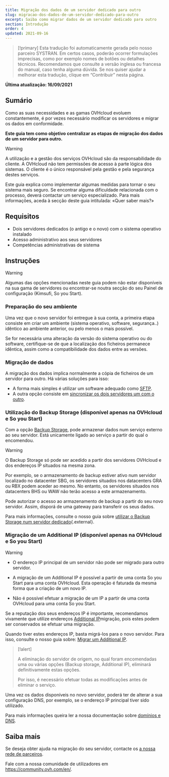 ```yaml
---
title: Migração dos dados de um servidor dedicado para outro
slug: migracao-dos-dados-de-um-servidor-dedicado-para-outro
excerpt: Saiba como migrar dados de um servidor dedicado para outro
section: Introdução
order: 4
updated: 2021-09-16
---
```


> [!primary]
> Esta tradução foi automaticamente gerada pelo nosso parceiro SYSTRAN. Em certos casos, poderão ocorrer formulações imprecisas, como por exemplo nomes de botões ou detalhes técnicos. Recomendamos que consulte a versão inglesa ou francesa do manual, caso tenha alguma dúvida. Se nos quiser ajudar a melhorar esta tradução, clique em “Contribuir” nesta página.
>

**Última atualização: 16/09/2021**

## Sumário

Como as suas necessidades e as gamas OVHcloud evoluem constantemente, é por vezes necessário modificar os servidores e migrar os dados em conformidade.

**Este guia tem como objetivo centralizar as etapas de migração dos dados de um servidor para outro.**

> [!warning]
>
> A utilização e a gestão dos serviços OVHcloud são da responsabilidade do cliente. A OVHcloud não tem permissões de acesso à parte lógica dos sistemas. O cliente é o único responsável pela gestão e pela segurança destes serviços.
>
> Este guia explica como implementar algumas medidas para tornar o seu sistema mais seguro. Se encontrar alguma dificuldade relacionada com o processo, deverá contactar um serviço especializado. Para mais informações, aceda à secção deste guia intitulada: «Quer saber mais?»
>

## Requisitos

- Dois servidores dedicados (o antigo e o novo) com o sistema operativo instalado
- Acesso administrativo aos seus servidores
- Competências administrativas de sistema

## Instruções

> [!warning]
>
> Algumas das opções mencionadas neste guia podem não estar disponíveis na sua gama de servidores ou encontrar-se noutra secção do seu Painel de configuração (Kimsufi, So you Start).
>

### Preparação do seu ambiente

Uma vez que o novo servidor foi entregue à sua conta, a primeira etapa consiste em criar um ambiente (sistema operativo, software, segurança..) idêntico ao ambiente anterior, ou pelo menos o mais possível.

Se for necessária uma alteração da versão do sistema operativo ou do software, certifique-se de que a localização dos ficheiros permanece idêntica, assim como a compatibilidade dos dados entre as versões.

### Migração de dados

A migração dos dados implica normalmente a cópia de ficheiros de um servidor para outro. Há várias soluções para isso:

- A forma mais simples é utilizar um software adequado como [SFTP](https://docs.ovh.com/pt/dedicated/carregar-e-descarregar-dados-através-de-sftp/).
- A outra opção consiste em [sincronizar os dois servidores um com o outro](https://docs.ovh.com/pt/dedicated/copiar-dados-servidor-rsync/).

### Utilização do Backup Storage (disponível apenas na OVHcloud e So you Start)

Com a opção [Backup Storage](https://www.ovhcloud.com/pt/bare-metal/backup-storage/), pode armazenar dados num serviço externo ao seu servidor. Está unicamente ligado ao serviço a partir do qual o encomendou.

> [!warning]
>
> O Backup Storage só pode ser acedido a partir dos servidores OVHcloud e dos endereços IP situados na mesma zona.
>
> Por exemplo, se o armazenamento de backup estiver ativo num servidor localizado no datacenter SBG, os servidores situados nos datacenters GRA ou RBX podem aceder ao mesmo. No entanto, os servidores situados nos datacenters BHS ou WAW não terão acesso a este armazenamento.
>

Pode autorizar o acesso ao armazenamento de backup a partir do seu novo servidor. Assim, disporá de uma gateway para transferir os seus dados.

Para mais informações, consulte o nosso guia sobre [utilizar o Backup Storage num servidor dedicado](https://docs.ovh.com/pt/dedicated/servicos-backup-storage/){.external}.

### Migração de um Additional IP (disponível apenas na OVHcloud e So you Start)

> [!warning]
>
> - O endereço IP principal de um servidor não pode ser migrado para outro servidor.
>
> - A migração de um Additional IP é possível a partir de uma conta So you Start para uma conta OVHcloud. Esta operação é faturada da mesma forma que a criação de um novo IP.
>
> - Não é possível efetuar a migração de um IP a partir de uma conta OVHcloud para uma conta So you Start.
>

Se a reputação dos seus endereços IP é importante, recomendamos vivamente que utilize endereços [Additional IP](https://www.ovhcloud.com/pt/bare-metal/ip/)migração, pois estes podem ser conservados se efetuar uma migração.

Quando tiver estes endereços IP, basta migrá-los para o novo servidor.
Para isso, consulte o nosso guia sobre: [Migrar um Additional IP](https://docs.ovh.com/pt/dedicated/ip-fo-move/).

> [!alert]
>
> A eliminação do servidor de origem, no qual foram encomendadas uma ou várias opções (Backup storage, Additional IP), eliminará definitivamente estas opções.
>
> Por isso, é necessário efetuar todas as modificações antes de eliminar o serviço.
>

Uma vez os dados disponíveis no novo servidor, poderá ter de alterar a sua configuração DNS, por exemplo, se o endereço IP principal tiver sido utilizado.

Para mais informações queira ler a nossa documentação sobre [domínios e DNS](https://docs.ovh.com/pt/domains/).

## Saiba mais

Se deseja obter ajuda na migração do seu servidor, contacte os [a nossa rede de parceiros](https://partner.ovhcloud.com/pt/directory/).

Fale com a nossa comunidade de utilizadores em <https://community.ovh.com/en/>.

